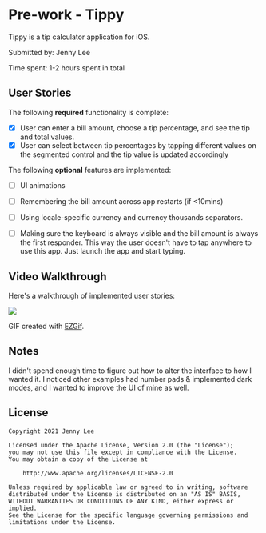 # Pre-work - Tippy

Tippy is a tip calculator application for iOS.

Submitted by: Jenny Lee

Time spent: 1-2 hours spent in total

## User Stories

The following **required** functionality is complete:

* [X] User can enter a bill amount, choose a tip percentage, and see the tip and total values.
* [X] User can select between tip percentages by tapping different values on the segmented control and the tip value is updated accordingly

The following **optional** features are implemented:

* [ ] UI animations
* [ ] Remembering the bill amount across app restarts (if <10mins)
* [ ] Using locale-specific currency and currency thousands separators.
* [ ] Making sure the keyboard is always visible and the bill amount is always the first responder. This way the user doesn't have to tap anywhere to use this app. Just launch the app and start typing.


## Video Walkthrough

Here's a walkthrough of implemented user stories:

![](https://i.imgur.com/vk2w4Zc.gif)


GIF created with [EZGif](http://www.ezgif.com/video-to-gif).

## Notes

I didn't spend enough time to figure out how to alter the interface to how I wanted it. I noticed other examples had number pads & implemented dark modes, and I wanted to improve the UI of mine as well. 

## License

    Copyright 2021 Jenny Lee

    Licensed under the Apache License, Version 2.0 (the "License");
    you may not use this file except in compliance with the License.
    You may obtain a copy of the License at

        http://www.apache.org/licenses/LICENSE-2.0

    Unless required by applicable law or agreed to in writing, software
    distributed under the License is distributed on an "AS IS" BASIS,
    WITHOUT WARRANTIES OR CONDITIONS OF ANY KIND, either express or implied.
    See the License for the specific language governing permissions and
    limitations under the License.